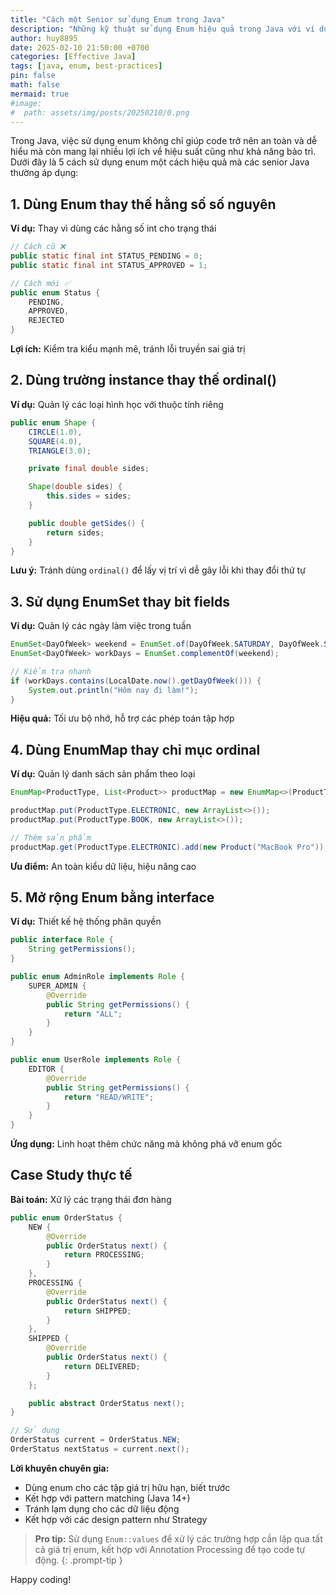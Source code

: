 ```yaml
---
title: "Cách một Senior sử dụng Enum trong Java"
description: "Những kỹ thuật sử dụng Enum hiệu quả trong Java với ví dụ thực tế"
author: huy8895
date: 2025-02-10 21:50:00 +0700
categories: [Effective Java]
tags: [java, enum, best-practices]
pin: false
math: false
mermaid: true
#image:
#  path: assets/img/posts/20250210/0.png
---
```

Trong Java, việc sử dụng enum không chỉ giúp code trở nên an toàn và dễ hiểu mà còn mang lại nhiều lợi ích về hiệu suất cũng như khả năng bảo trì. Dưới đây là 5 cách sử dụng enum một cách hiệu quả mà các senior Java thường áp dụng:

## 1. Dùng Enum thay thế hằng số số nguyên
**Ví dụ:** Thay vì dùng các hằng số int cho trạng thái
```java
// Cách cũ ❌
public static final int STATUS_PENDING = 0;
public static final int STATUS_APPROVED = 1;

// Cách mới ✅
public enum Status {
    PENDING, 
    APPROVED, 
    REJECTED
}
```
**Lợi ích:** Kiểm tra kiểu mạnh mẽ, tránh lỗi truyền sai giá trị

## 2. Dùng trường instance thay thế ordinal()
**Ví dụ:** Quản lý các loại hình học với thuộc tính riêng
```java
public enum Shape {
    CIRCLE(1.0), 
    SQUARE(4.0), 
    TRIANGLE(3.0);

    private final double sides;

    Shape(double sides) {
        this.sides = sides;
    }

    public double getSides() {
        return sides;
    }
}
```
**Lưu ý:** Tránh dùng `ordinal()` để lấy vị trí vì dễ gây lỗi khi thay đổi thứ tự

## 3. Sử dụng EnumSet thay bit fields
**Ví dụ:** Quản lý các ngày làm việc trong tuần
```java
EnumSet<DayOfWeek> weekend = EnumSet.of(DayOfWeek.SATURDAY, DayOfWeek.SUNDAY);
EnumSet<DayOfWeek> workDays = EnumSet.complementOf(weekend);

// Kiểm tra nhanh
if (workDays.contains(LocalDate.now().getDayOfWeek())) {
    System.out.println("Hôm nay đi làm!");
}
```
**Hiệu quả:** Tối ưu bộ nhớ, hỗ trợ các phép toán tập hợp

## 4. Dùng EnumMap thay chỉ mục ordinal
**Ví dụ:** Quản lý danh sách sản phẩm theo loại
```java
EnumMap<ProductType, List<Product>> productMap = new EnumMap<>(ProductType.class);

productMap.put(ProductType.ELECTRONIC, new ArrayList<>());
productMap.put(ProductType.BOOK, new ArrayList<>());

// Thêm sản phẩm
productMap.get(ProductType.ELECTRONIC).add(new Product("MacBook Pro"));
```
**Ưu điểm:** An toàn kiểu dữ liệu, hiệu năng cao

## 5. Mở rộng Enum bằng interface
**Ví dụ:** Thiết kế hệ thống phân quyền
```java
public interface Role {
    String getPermissions();
}

public enum AdminRole implements Role {
    SUPER_ADMIN {
        @Override
        public String getPermissions() {
            return "ALL";
        }
    }
}

public enum UserRole implements Role {
    EDITOR {
        @Override
        public String getPermissions() {
            return "READ/WRITE";
        }
    }
}
```
**Ứng dụng:** Linh hoạt thêm chức năng mà không phá vỡ enum gốc

## Case Study thực tế
**Bài toán:** Xử lý các trạng thái đơn hàng
```java
public enum OrderStatus {
    NEW {
        @Override
        public OrderStatus next() {
            return PROCESSING;
        }
    },
    PROCESSING {
        @Override
        public OrderStatus next() {
            return SHIPPED;
        }
    },
    SHIPPED {
        @Override
        public OrderStatus next() {
            return DELIVERED;
        }
    };

    public abstract OrderStatus next();
}

// Sử dụng
OrderStatus current = OrderStatus.NEW;
OrderStatus nextStatus = current.next();
```

**Lời khuyên chuyên gia:**
- Dùng enum cho các tập giá trị hữu hạn, biết trước
- Kết hợp với pattern matching (Java 14+)
- Tránh lạm dụng cho các dữ liệu động
- Kết hợp với các design pattern như Strategy

> **Pro tip:** Sử dụng `Enum::values` để xử lý các trường hợp cần lặp qua tất cả giá trị enum, kết hợp với Annotation Processing để tạo code tự động.
{: .prompt-tip }

Happy coding!
